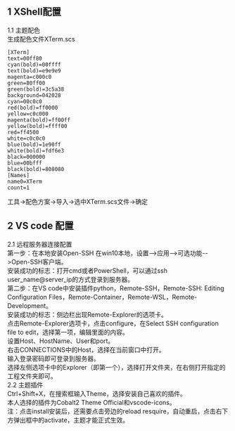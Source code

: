 ## 1 XShell配置   
1.1 主题配色   
生成配色文件XTerm.scs  
```
[XTerm]
text=00ff80
cyan(bold)=00ffff
text(bold)=e9e9e9
magenta=c000c0
green=80ff00
green(bold)=3c5a38
background=042028
cyan=00c0c0
red(bold)=ff0000
yellow=c0c000
magenta(bold)=ff00ff
yellow(bold)=ffff00
red=ff4500
white=c0c0c0
blue(bold)=1e90ff
white(bold)=fdf6e3
black=000000
blue=00bfff
black(bold)=808080
[Names]
name0=XTerm
count=1
```
工具->配色方案->导入->选中XTerm.scs文件->确定   

## 2 VS code 配置  
2.1 远程服务器连接配置  
第一步：在本地安装Open-SSH
在win10本地，设置-->应用-->可选功能-->Open-SSH客户端。  
安装成功的标志：打开cmd或者PowerShell，可以通过ssh user_name@server_ip的方式登录到服务器。  
第二步：在VS code中安装插件python，Remote-SSH，Remote-SSH: Editing Configuration Files，Remote-Container，Remote-WSL，Remote-Development。     
安装成功的标志：侧边栏出现Remote-Explorer的选项卡。     
点击Remote-Explorer选项卡，点击configure，在Select SSH configuration file to edit，选择第一项，编辑里面的内容。  
设置Host、HostName、User和port。  
右击CONNECTIONS中的Host，选择在当前窗口中打开。  
输入登录密码即可登录到服务器。  
选择左侧选项卡中的Explorer（即第一个），选择打开文件夹，在右侧打开指定的工程文件夹即可。  
2.2 主题插件  
Ctrl+Shift+X，在搜索框输入Theme，选择安装自己喜欢的插件。  
本人选择的插件为Cobalt2 Theme Official和vscode-icons。  
注：点击install安装后，还需要点击旁边的reload resquire，自动重启，点击右下方弹出框中的activate，主题才能正式生效。   
